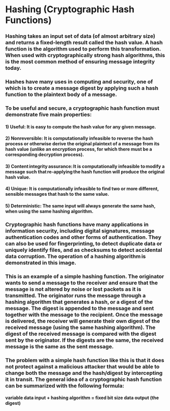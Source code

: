 # Hashing (Cryptographic Hash Functions)

### Hashing takes an input set of data (of almost arbitrary size) and returns a fixed-length result called the hash value. A hash function is the algorithm used to perform this transformation. When used with cryptographically strong hash algorithms, this is the most common method of ensuring message integrity today.

### Hashes have many uses in computing and security, one of which is to create a message digest by applying such a hash function to the plaintext body of a message. 

### To be useful and secure, a cryptographic hash function must demonstrate five main properties: 

#### 1) Useful: It is easy to compute the hash value for any given message.

#### 2) Nonreversible: It is computationally infeasible to reverse the hash process or otherwise derive the original plaintext of a message from its hash value (unlike an encryption process, for which there must be a corresponding decryption process).

#### 3) Content integrity assurance: It is computationally infeasible to modify a message such that re-applying the hash function will produce the original hash value. 

#### 4) Unique: It is computationally infeasible to find two or more different, sensible messages that hash to the same value.

#### 5) Deterministic: The same input will always generate the same hash, when using the same hashing algorithm.

### Cryptographic hash functions have many applications in information security, including digital signatures, message authentication codes and other forms of authentication. They can also be used for fingerprinting, to detect duplicate data or uniquely identify files, and as checksums to detect accidental data corruption. The operation of a hashing algorithm is demonstrated in this image.

### This is an example of a simple hashing function. The originator wants to send a message to the receiver and ensure that the message is not altered by noise or lost packets as it is transmitted. The originator runs the message through a hashing algorithm that generates a hash, or a digest of the message. The digest is appended to the message and sent together with the message to the recipient. Once the message is delivered, the receiver will generate their own digest of the received message (using the same hashing algorithm). The digest of the received message is compared with the digest sent by the originator. If the digests are the same, the received message is the same as the sent message.

### The problem with a simple hash function like this is that it does not protect against a malicious attacker that would be able to change both the message and the hash/digest by intercepting it in transit. The general idea of a cryptographic hash function can be summarized with the following formula:

#### variable data input + hashing algorithm = fixed bit size data output (the digest)

